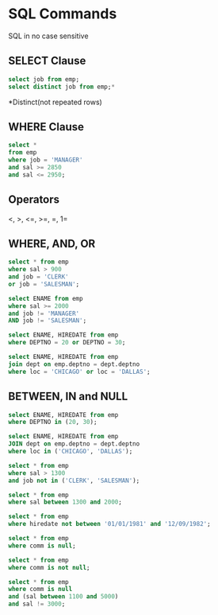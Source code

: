 # SQL Commands
SQL in no case sensitive

## SELECT Clause
```SQL
select job from emp;
select distinct job from emp;*
```

*Distinct(not repeated rows)

## WHERE Clause
```SQL
select *
from emp
where job = 'MANAGER'
and sal >= 2850
and sal <= 2950;
```

## Operators
<, >, <=, >=, =, 1=

## WHERE, AND, OR
```SQL
select * from emp
where sal > 900
and job = 'CLERK'
or job = 'SALESMAN';

select ENAME from emp
where sal >= 2000
and job != 'MANAGER'
AND job != 'SALESMAN';

select ENAME, HIREDATE from emp
where DEPTNO = 20 or DEPTNO = 30;

select ENAME, HIREDATE from emp
join dept on emp.deptno = dept.deptno
where loc = 'CHICAGO' or loc = 'DALLAS';
```

## BETWEEN, IN and NULL
```SQL
select ENAME, HIREDATE from emp
where DEPTNO in (20, 30);

select ENAME, HIREDATE from emp
JOIN dept on emp.deptno = dept.deptno
where loc in ('CHICAGO', 'DALLAS');

select * from emp
where sal > 1300
and job not in ('CLERK', 'SALESMAN');

select * from emp
where sal between 1300 and 2000;

select * from emp
where hiredate not between '01/01/1981' and '12/09/1982';

select * from emp
where comm is null;

select * from emp
where comm is not null;

select * from emp
where comm is null
and (sal between 1100 and 5000)
and sal != 3000;
```

